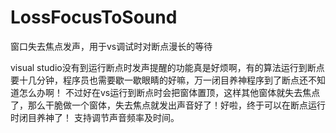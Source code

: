 # LossFocusToSound
窗口失去焦点发声，用于vs调试时对断点漫长的等待

visual studio没有到运行断点时发声提醒的功能真是好烦啊，有的算法运行到断点要十几分钟，程序员也需要歇一歇眼睛的好嘛，万一闭目养神程序到了断点还不知道怎么办啊！
不过好在vs运行到断点时会把窗体置顶，这样其他窗体就失去焦点了，那么干脆做一个窗体，失去焦点就发出声音好了！好啦，终于可以在断点运行时闭目养神了！
支持调节声音频率及时间。
